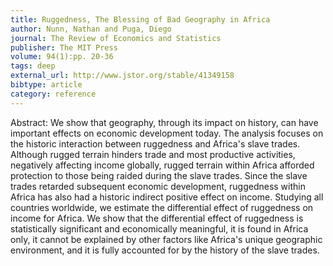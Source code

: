 ```yaml
---
title: Ruggedness, The Blessing of Bad Geography in Africa
author: Nunn, Nathan and Puga, Diego
journal: The Review of Economics and Statistics
publisher: The MIT Press
volume: 94(1):pp. 20-36
tags: deep
external_url: http://www.jstor.org/stable/41349158
bibtype: article
category: reference
---
```

Abstract: We show that geography, through its impact on history, can have important effects on economic development today. The analysis focuses on the historic interaction between ruggedness and Africa's slave trades. Although rugged terrain hinders trade and most productive activities, negatively affecting income globally, rugged terrain within Africa afforded protection to those being raided during the slave trades. Since the slave trades retarded subsequent economic development, ruggedness within Africa has also had a historic indirect positive effect on income. Studying all countries worldwide, we estimate the differential effect of ruggedness on income for Africa. We show that the differential effect of ruggedness is statistically significant and economically meaningful, it is found in Africa only, it cannot be explained by other factors like Africa's unique geographic environment, and it is fully accounted for by the history of the slave trades.
